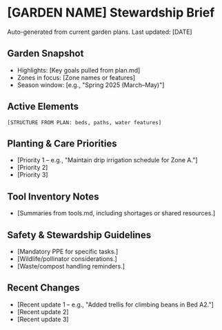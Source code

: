 # [GARDEN NAME] Stewardship Brief

Auto-generated from current garden plans. Last updated: [DATE]

## Garden Snapshot
- Highlights: [Key goals pulled from plan.md]
- Zones in focus: [Zone names or features]
- Season window: [e.g., "Spring 2025 (March–May)"]

## Active Elements
```
[STRUCTURE FROM PLAN: beds, paths, water features]
```

## Planting & Care Priorities
- [Priority 1 – e.g., "Maintain drip irrigation schedule for Zone A."]
- [Priority 2]
- [Priority 3]

## Tool Inventory Notes
- [Summaries from tools.md, including shortages or shared resources.]

## Safety & Stewardship Guidelines
- [Mandatory PPE for specific tasks.]
- [Wildlife/pollinator considerations.]
- [Waste/compost handling reminders.]

## Recent Changes
- [Recent update 1 – e.g., "Added trellis for climbing beans in Bed A2."]
- [Recent update 2]
- [Recent update 3]

<!-- MANUAL ADDITIONS START -->
<!-- Add permanent notes for assistants here -->
<!-- MANUAL ADDITIONS END -->
